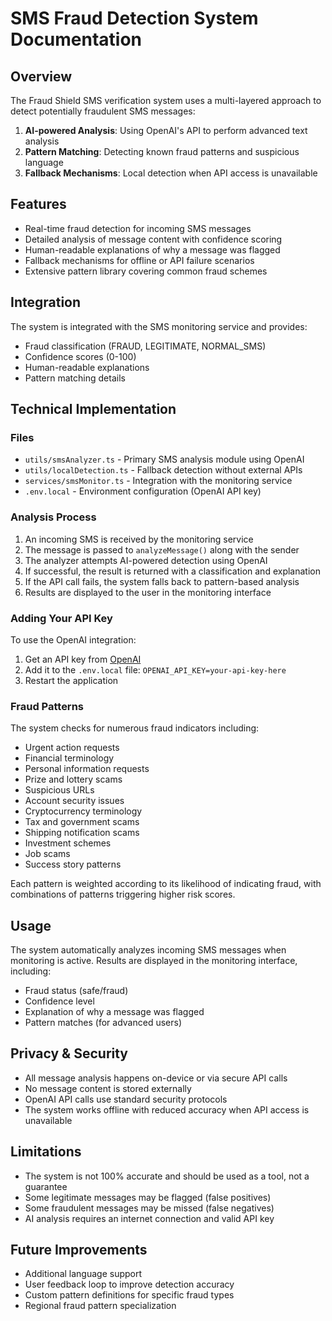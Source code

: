 # SMS Fraud Detection System Documentation

## Overview

The Fraud Shield SMS verification system uses a multi-layered approach to detect potentially fraudulent SMS messages:

1. **AI-powered Analysis**: Using OpenAI's API to perform advanced text analysis
2. **Pattern Matching**: Detecting known fraud patterns and suspicious language
3. **Fallback Mechanisms**: Local detection when API access is unavailable

## Features

- Real-time fraud detection for incoming SMS messages
- Detailed analysis of message content with confidence scoring
- Human-readable explanations of why a message was flagged
- Fallback mechanisms for offline or API failure scenarios
- Extensive pattern library covering common fraud schemes

## Integration

The system is integrated with the SMS monitoring service and provides:

- Fraud classification (FRAUD, LEGITIMATE, NORMAL_SMS)
- Confidence scores (0-100)
- Human-readable explanations
- Pattern matching details

## Technical Implementation

### Files

- `utils/smsAnalyzer.ts` - Primary SMS analysis module using OpenAI
- `utils/localDetection.ts` - Fallback detection without external APIs
- `services/smsMonitor.ts` - Integration with the monitoring service
- `.env.local` - Environment configuration (OpenAI API key)

### Analysis Process

1. An incoming SMS is received by the monitoring service
2. The message is passed to `analyzeMessage()` along with the sender
3. The analyzer attempts AI-powered detection using OpenAI
4. If successful, the result is returned with a classification and explanation
5. If the API call fails, the system falls back to pattern-based analysis
6. Results are displayed to the user in the monitoring interface

### Adding Your API Key

To use the OpenAI integration:

1. Get an API key from [OpenAI](https://openai.com/api/)
2. Add it to the `.env.local` file: `OPENAI_API_KEY=your-api-key-here`
3. Restart the application

### Fraud Patterns

The system checks for numerous fraud indicators including:

- Urgent action requests
- Financial terminology
- Personal information requests
- Prize and lottery scams
- Suspicious URLs
- Account security issues
- Cryptocurrency terminology
- Tax and government scams
- Shipping notification scams
- Investment schemes
- Job scams
- Success story patterns

Each pattern is weighted according to its likelihood of indicating fraud, with combinations of patterns triggering higher risk scores.

## Usage

The system automatically analyzes incoming SMS messages when monitoring is active. Results are displayed in the monitoring interface, including:

- Fraud status (safe/fraud)
- Confidence level
- Explanation of why a message was flagged
- Pattern matches (for advanced users)

## Privacy & Security

- All message analysis happens on-device or via secure API calls
- No message content is stored externally
- OpenAI API calls use standard security protocols
- The system works offline with reduced accuracy when API access is unavailable

## Limitations

- The system is not 100% accurate and should be used as a tool, not a guarantee
- Some legitimate messages may be flagged (false positives)
- Some fraudulent messages may be missed (false negatives)
- AI analysis requires an internet connection and valid API key

## Future Improvements

- Additional language support
- User feedback loop to improve detection accuracy
- Custom pattern definitions for specific fraud types
- Regional fraud pattern specialization
